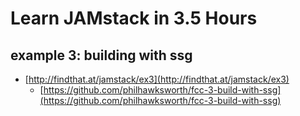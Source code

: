 # Learn JAMstack in 3.5 Hours

## example 3: building with ssg

- [http://findthat.at/jamstack/ex3](http://findthat.at/jamstack/ex3)
  - [https://github.com/philhawksworth/fcc-3-build-with-ssg](https://github.com/philhawksworth/fcc-3-build-with-ssg)
